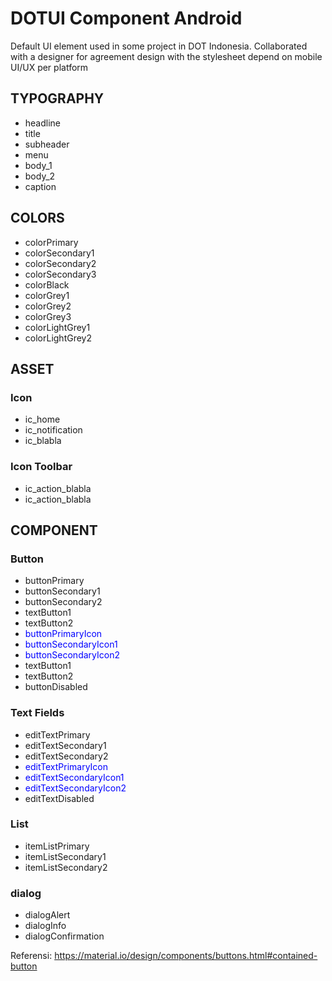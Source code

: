 # DOTUI Component Android
Default UI element used in some project in DOT Indonesia. Collaborated with a designer for agreement design with the stylesheet depend on mobile UI/UX per platform



## TYPOGRAPHY
- headline
- title
- subheader
- menu
- body_1
- body_2
- caption


## COLORS
- colorPrimary
- colorSecondary1
- colorSecondary2
- colorSecondary3
- colorBlack
- colorGrey1
- colorGrey2
- colorGrey3
- colorLightGrey1
- colorLightGrey2


## ASSET
### Icon
- ic_home
- ic_notification
- ic_blabla

### Icon Toolbar
- ic_action_blabla
- ic_action_blabla


## COMPONENT
### Button
- buttonPrimary
- buttonSecondary1
- buttonSecondary2
- textButton1
- textButton2
- <span style="color:blue">buttonPrimaryIcon</span>
- <span style="color:blue">buttonSecondaryIcon1</span>
- <span style="color:blue">buttonSecondaryIcon2</span>
- textButton1
- textButton2
- buttonDisabled

### Text Fields
- editTextPrimary
- editTextSecondary1
- editTextSecondary2
- <span style="color:blue">editTextPrimaryIcon</span>
- <span style="color:blue">editTextSecondaryIcon1</span>
- <span style="color:blue">editTextSecondaryIcon2</span>
- editTextDisabled

### List
- itemListPrimary
- itemListSecondary1
- itemListSecondary2

### dialog
- dialogAlert
- dialogInfo
- dialogConfirmation








Referensi:
https://material.io/design/components/buttons.html#contained-button
